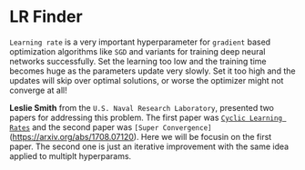# LR Finder
`Learning rate` is a very important hyperparameter for `gradient` based optimization algorithms like `SGD` and variants for 
training deep neural networks successfully.  Set the learning too low and the training time becomes huge as the parameters update very slowly. Set it too high and the updates will skip over optimal solutions, or worse the optimizer might not converge at all!

**Leslie Smith** from the `U.S. Naval Research Laboratory`, presented two papers for addressing this problem. The first paper was [`Cyclic Learning Rates`](https://arxiv.org/abs/1506.01186) and the second paper was `[Super Convergence]`(https://arxiv.org/abs/1708.07120). Here we will be focusin on the first paper. The second one is just an iterative improvement with the same idea applied to multiplt hyperparams. 

